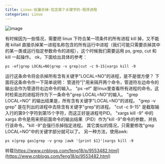 ```yaml
---
title: Linux-批量杀掉-包含某个关键字的-程序进程
categories: Linux
---
```

![image](https://upload-images.jianshu.io/upload_images/15325592-80e7ffff2ecb8b8a?imageMogr2/auto-orient/strip%7CimageView2/2/w/1240)
<!-- more -->

 有时候因为一些情况，需要把 linux 下符合某一项条件的所有进程 kill 掉，又不能用 killall 直接杀掉某一进程名称包含的所有运行中进程（我们可能只需要杀掉其中的某一类或运行指定参数命令的进程），这个时候我们需要运用 ps, grep, cut 和 kill 一起操作。
ok，下面给出具体的参考：
```
ps -ef|grep LOCAL=NO|grep -v grep|cut -c 9-15|xargs kill -9
```
运行这条命令将会杀掉所有含有关键字"LOCAL=NO"的进程，是不是很方便？
下面将这条命令作一下简单说明：
管道符"|"用来隔开两个命令，管道符左边命令的输出会作为管道符右边命令的输入。
"ps -ef" 是linux里查看所有进程的命令。这时检索出的进程将作为下一条命令"grep LOCAL=NO"的输入。
"grep LOCAL=NO" 的输出结果是，所有含有关键字"LOCAL=NO"的进程。
"grep -v grep" 是在列出的进程中去除含有关键字"grep"的进程。
"cut -c 9-15" 是截取输入行的第9个字符到第15个字符，而这正好是进程号PID。
"xargs kill -9" 中的 xargs 命令是用来把前面命令的输出结果（PID）作为"kill -9"命令的参数，并执行该命令。"kill -9"会强行杀掉指定进程。
其它类似的情况，只需要修改"grep LOCAL=NO"中的关键字部分就可以了。
另一种方法，使用awk:
```
ps x|grep gas|grep -v grep |awk '{print $1}'|xargs kill -9
```

转载[https://www.cnblogs.com/feng18/p/9553482.html](https://www.cnblogs.com/feng18/p/9553482.html)

